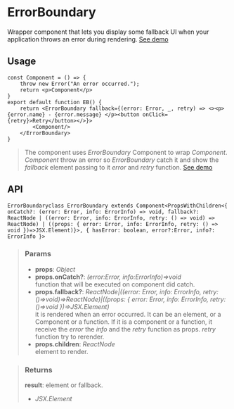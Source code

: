 # ErrorBoundary
Wrapper component that lets you display some fallback UI when your application throws an error during rendering. [See demo](https://ndriadev.github.io/react-tools/#/components/ErrorBoundary)

## Usage

```tsx
const Component = () => {
	throw new Error("An error occurred.");
	return <p>Component</p>
}
export default function EB() {
	return <ErrorBoundary fallback={(error: Error, _, retry) => <><p>{error.name} - {error.message} </p><button onClick={retry}>Retry</button></>}>
		<Component/>
	</ErrorBoundary>
}
```

> The component uses _ErrorBoundary_ Component to wrap _Component_. _Component_ throw an error so _ErrorBoundary_ catch it and show the _fallback_ element passing to it _error_ and _retry_ function. [See demo](https://ndriadev.github.io/react-tools/#/components/ErrorBoundary)


## API

```tsx
ErrorBoundaryclass ErrorBoundary extends Component<PropsWithChildren<{ onCatch?: (error: Error, info: ErrorInfo) => void, fallback?: ReactNode | ((error: Error, info: ErrorInfo, retry: () => void) => ReactNode) | ((props: { error: Error, info: ErrorInfo, retry: () => void })=>JSX.Element)}>, { hasError: boolean, error?:Error, info?: ErrorInfo }>
```

> ### Params
>
> - __props__: _Object_
> - __props.onCatch?__: _(error:Error, info:ErrorInfo)=>void_  
function that will be executed on component did catch.
> - __props.fallback?__: _ReactNode|((error: Error, info: ErrorInfo, retry: ()=>void)=>ReactNode)|((props: { error: Error, info: ErrorInfo, retry: ()=>void })=>JSX.Element)_  
it is rendered when an error occurred. It can be an element, or a Component or a function. If it is a component or a function, it receive the _error_ the _info_ and the _retry_ function as props. _retry_ function try to rerender.
> - __props.children__: _ReactNode_  
element to render.
>

> ### Returns
>
> __result__: element or fallback.
> - _JSX.Element_  
>